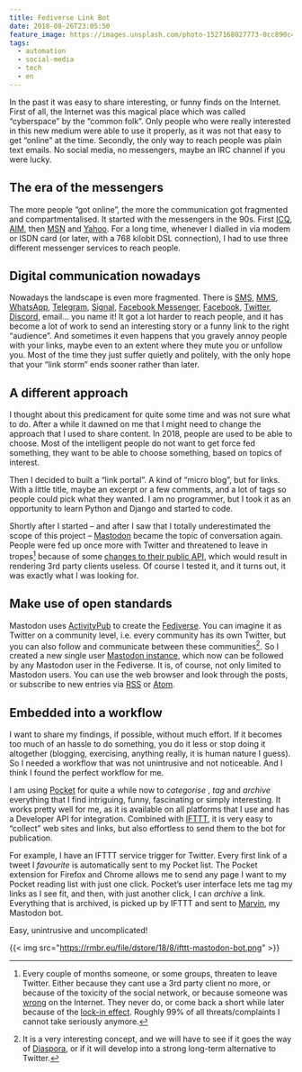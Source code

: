 ```yaml
---
title: Fediverse Link Bot
date: 2018-08-26T23:05:50
feature_image: https://images.unsplash.com/photo-1527168027773-0cc890c4f42e?ixlib=rb-0.3.5&q=80&fm=jpg&crop=entropy&cs=tinysrgb&w=1080&fit=max&ixid=eyJhcHBfaWQiOjExNzczfQ&s=b8967a215ee951c7f2b2eb367042858f
tags:
  - automation
  - social-media
  - tech
  - en
---
```


In the past it was easy to share interesting, or funny finds on the Internet. First of all, the Internet was this magical place which was called “cyberspace” by the “common folk”. Only people who were really interested in this new medium were able to use it properly, as it was not that easy to get “online” at the time. Secondly, the only way to reach people was plain text emails. No social media, no messengers, maybe an IRC channel if you were lucky.

## The era of the messengers

The more people “got online”, the more the communication got fragmented and compartmentalised. It started with the messengers in the 90s. First [ICQ](https://en.wikipedia.org/wiki/ICQ), [AIM](https://en.wikipedia.org/wiki/AIM_\(software\)), then [MSN](https://en.wikipedia.org/wiki/Windows_Live_Messenger) and [Yahoo](https://en.wikipedia.org/wiki/Yahoo!_Messenger). For a long time, whenever I dialled in via modem or ISDN card (or later, with a 768 kilobit DSL connection), I had to use three different messenger services to reach people.

## Digital communication nowadays

Nowadays the landscape is even more fragmented. There is [SMS](https://en.wikipedia.org/wiki/SMS), [MMS](https://en.wikipedia.org/wiki/Multimedia_Messaging_Service), [WhatsApp](https://en.wikipedia.org/wiki/WhatsApp), [Telegram](https://en.wikipedia.org/wiki/Telegram_\(service\)), [Signal](https://en.wikipedia.org/wiki/Signal_\(software\)), [Facebook Messenger](https://en.wikipedia.org/wiki/Facebook_Messenger), [Facebook](https://en.wikipedia.org/wiki/Facebook), [Twitter](https://en.wikipedia.org/wiki/Twitter), [Discord](https://en.wikipedia.org/wiki/Discord_\(software\)), email… you name it! It got a lot harder to reach people, and it has become a lot of work to send an interesting story or a funny link to the right “audience”. And sometimes it even happens that you gravely annoy people with your links, maybe even to an extent where they mute you or unfollow you. Most of the time they just suffer quietly and politely, with the only hope that your “link storm” ends sooner rather than later.

## A different approach

I thought about this predicament for quite some time and was not sure what to do. After a while it dawned on me that I might need to change the approach that I used to share content. In 2018, people are used to be able to choose. Most of the intelligent people do not want to get force fed something, they want to be able to choose something, based on topics of interest.

Then I decided to built a “link portal”. A kind of “micro blog”, but for links. With a little title, maybe an excerpt or a few comments, and a lot of tags so people could pick what they wanted. I am no programmer, but I took it as an opportunity to learn Python and Django and started to code.

Shortly after I started – and after I saw that I totally underestimated the scope of this project – [Mastodon](https://en.wikipedia.org/wiki/Mastodon_\(software\)) became the topic of conversation again. People were fed up once more with Twitter and threatened to leave in tropes[^1] because of some [changes to their public API](https://9to5mac.com/2018/08/07/twitter-api-change-tweetbot-twitterrific/), which would result in rendering 3rd party clients useless. Of course I tested it, and it turns out, it was exactly what I was looking for.

## Make use of open standards

Mastodon uses [ActivityPub](https://en.wikipedia.org/wiki/ActivityPub) to create the [Fediverse](https://en.wikipedia.org/wiki/Fediverse). You can imagine it as Twitter on a community level, i.e. every community has its own Twitter, but you can also follow and communicate between these communities[^2]. So I created a new single user [Mastodon instance](https://click.ba.it/@links), which now can be followed by any Mastodon user in the Fediverse. It is, of course, not only limited to Mastodon users. You can use the web browser and look through the posts, or subscribe to new entries via [RSS](https://en.wikipedia.org/wiki/RSS) or [Atom](https://en.wikipedia.org/wiki/Atom_\(Web_standard\)).

## Embedded into a workflow

I want to share my findings, if possible, without much effort. If it becomes too much of an hassle to do something, you do it less or stop doing it altogether (blogging, exercising, anything really, it is human nature I guess). So I needed a workflow that was not unintrusive and not noticeable. And I think I found the perfect workflow for me.

I am using [Pocket](https://en.wikipedia.org/wiki/Pocket_\(service\)) for quite a while now to _categorise_ , _tag_ and _archive_ everything that I find intriguing, funny, fascinating or simply interesting. It works pretty well for me, as it is available on all platforms that I use and has a Developer API for integration. Combined with [IFTTT](https://en.wikipedia.org/wiki/IFTTT), it is very easy to “collect” web sites and links, but also effortless to send them to the bot for publication.

For example, I have an IFTTT service trigger for Twitter. Every first link of a tweet I _favourite_ is automatically sent to my Pocket list. The Pocket extension for Firefox and Chrome allows me to send any page I want to my Pocket reading list with just one click. Pocket’s user interface lets me tag my links as I see fit, and then, with just another click, I can _archive_ a link. Everything that is archived, is picked up by IFTTT and sent to [Marvin](https://en.wikipedia.org/wiki/Marvin_the_Paranoid_Android), my Mastodon bot.

Easy, unintrusive and uncomplicated!

{{< img src="https://rmbr.eu/file/dstore/18/8/ifttt-mastodon-bot.png" >}}

[^1]: Every couple of months someone, or some groups, threaten to leave Twitter. Either because they cant use a 3rd party client no more, or because of the toxicity of the social network, or because someone was [wrong](https://xkcd.com/386/) on the Internet. They never do, or come back a short while later because of the [lock-in effect](https://jimsmarketingblog.com/2013/02/26/how-to-use-the-lock-in-effect-to-retain-your-clients-or-customers/). Roughly 99% of all threats/complaints I cannot take seriously anymore.

[^2]: It is a very interesting concept, and we will have to see if it goes the way of [Diaspora](https://en.wikipedia.org/wiki/Diaspora_\(software\)), or if it will develop into a strong long-term alternative to Twitter.
